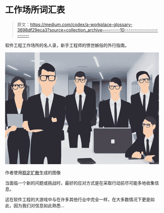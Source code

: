 # 工作场所词汇表

> 原文：<https://medium.com/codex/a-workplace-glossary-3698df29eca3?source=collection_archive---------10----------------------->

软件工程工作场所的名人录，新手工程师的愤世嫉俗的外行指南。

![](img/9ea37569ab298f84621d5cab9524f9d4.png)

作者使用[稳定扩散](https://github.com/CompVis/stable-diffusion)生成的图像

当面临一个新的问题或挑战时，最好的应对方式是在采取行动前尽可能多地收集信息。

这在软件工程的大游戏中与在许多其他行业中完全一样，在大多数情况下更是如此，因为我们对信息如此熟悉…